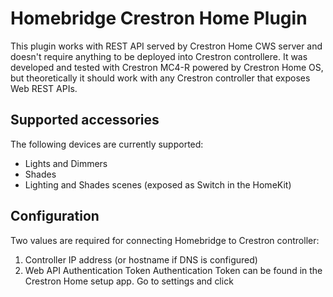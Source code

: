 
# Homebridge Crestron Home Plugin

This plugin works with REST API served by Crestron Home CWS server and doesn't require anything to be deployed into Crestron controllere. It was developed and tested with Crestron MC4-R powered by Crestron Home OS, but theoretically it should work with any Crestron controller that exposes Web REST APIs.

## Supported accessories
The following devices are currently supported:
* Lights and Dimmers
* Shades
* Lighting and Shades scenes (exposed as Switch in the HomeKit)

## Configuration
Two values are required for connecting Homebridge to Crestron controller:
1. Controller IP address (or hostname if DNS is configured)
2. Web API Authentication Token
   Authentication Token can be found in the Crestron Home setup app. Go to settings and click 

